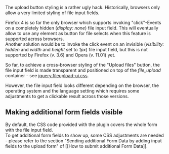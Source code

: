 The upload button styling is a rather ugly hack.
Historically, browsers only allow a very limited styling of file input fields.

Firefox 4 is so far the only browser which supports invoking "click"-Events on a completely hidden (*display: none*) file input field. This will eventually allow to use any element as button for file selects when this feature is supported across browsers.  
Another solution would be to invoke the click event on an invisible (*visibility: hidden* and *width* and *height* set to *1px*) file input field, but this is not supported by Firefox (v. 3.6) and Opera (v. 11.01) yet.

So far, to achieve a cross-browser styling of the "Upload files" button, the file input field is made transparent and positioned on top of the *file_upload* container - see [jquery.fileupload-ui.css](https://github.com/blueimp/jQuery-File-Upload/blob/master/jquery.fileupload-ui.css).

However, the file input field looks different depending on the browser, the operating system and the language setting which requires some adjustments to get a clickable result across those versions.

## Making additional form fields visible
By default, the CSS code provided with the plugin covers the whole form with the file input field.  
To get additional form fields to show up, some CSS adjustments are needed - please refer to the section "Sending additional Form Data by adding input fields to the upload form" of [[How to submit additional Form Data]].